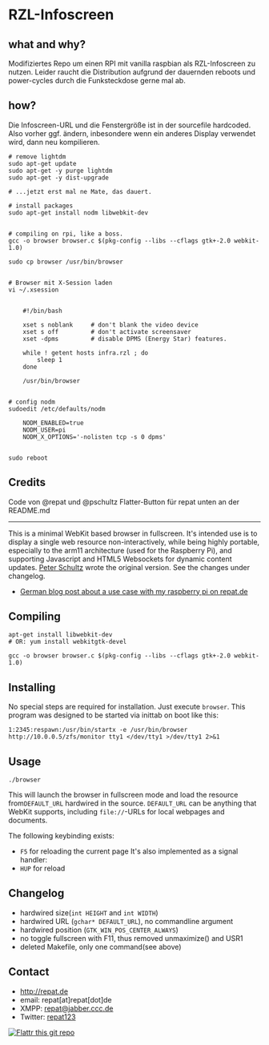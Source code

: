 # RZL-Infoscreen

## what and why?
Modifiziertes Repo um einen RPI mit vanilla raspbian als RZL-Infoscreen zu nutzen. Leider raucht die Distribution aufgrund der dauernden reboots und power-cycles durch die Funksteckdose gerne mal ab.

## how?
Die Infoscreen-URL und die Fenstergröße ist in der sourcefile hardcoded. Also vorher ggf. ändern, inbesondere wenn ein anderes Display verwendet wird, dann neu kompilieren.

    # remove lightdm
    sudo apt-get update
    sudo apt-get -y purge lightdm
    sudo apt-get -y dist-upgrade 
    
    # ...jetzt erst mal ne Mate, das dauert.

    # install packages
    sudo apt-get install nodm libwebkit-dev
    

    # compiling on rpi, like a boss.
    gcc -o browser browser.c $(pkg-config --libs --cflags gtk+-2.0 webkit-1.0)

    sudo cp browser /usr/bin/browser

    
    # Browser mit X-Session laden
    vi ~/.xsession


        #!/bin/bash

        xset s noblank     # don't blank the video device
        xset s off         # don't activate screensaver
        xset -dpms         # disable DPMS (Energy Star) features.

        while ! getent hosts infra.rzl ; do
            sleep 1
        done

        /usr/bin/browser


    # config nodm
    sudoedit /etc/defaults/nodm

        NODM_ENABLED=true
        NODM_USER=pi
        NODM_X_OPTIONS='-nolisten tcp -s 0 dpms'

    
    sudo reboot

## Credits
Code von @repat und @pschultz
Flatter-Button für repat unten an der README.md

-------

This is a minimal WebKit based browser in fullscreen.
It's intended use is to display a single web resource non-interactively,
while being highly portable, especially to the arm11 architecture (used for the Raspberry Pi), and supporting Javascript and HTML5 Websockets for dynamic content updates.
[Peter Schultz](https://github.com/pschultz/kiosk-browser "kiosk-browser on github") wrote the original version. See the changes under changelog.

* [German blog post about a use case with my raspberry pi on repat.de](http://repat.de/2013/03/raspberry-pi-als-kiosk-mit-resourcenschonendem-browser-und-vesa-mount/ "kiosk-browser on repat.de")

## Compiling
    apt-get install libwebkit-dev
    # OR: yum install webkitgtk-devel
    
    gcc -o browser browser.c $(pkg-config --libs --cflags gtk+-2.0 webkit-1.0)

## Installing
No special steps are required for installation. Just execute `browser`.
This program was designed to be started via inittab on boot like this:

    1:2345:respawn:/usr/bin/startx -e /usr/bin/browser http://10.0.0.5/zfs/monitor tty1 </dev/tty1 >/dev/tty1 2>&1

## Usage
    ./browser

This will launch the browser in fullscreen mode and load the resource from`DEFAULT_URL` hardwired in the source.
`DEFAULT_URL` can be anything that WebKit supports, including `file://`-URLs for local webpages and documents.

The following keybinding exists:
  - `F5` for reloading the current page
It's also implemented as a signal handler:
  - `HUP` for reload

## Changelog
* hardwired size(`int HEIGHT` and `int WIDTH`)
* hardwired URL (`gchar* DEFAULT_URL`), no commandline argument
* hardwired position (`GTK_WIN_POS_CENTER_ALWAYS`)
* no toggle fullscreen with F11, thus removed unmaximize() and USR1
* deleted Makefile, only one command(see above)

## Contact
* http://repat.de
* email: repat[at]repat[dot]de
* XMPP: repat@jabber.ccc.de
* Twitter: [repat123](https://twitter.com/repat123 "repat123 on twitter")

[![Flattr this git repo](http://api.flattr.com/button/flattr-badge-large.png)](https://flattr.com/submit/auto?user_id=repat&url=https://github.com/repat/kiosk-browser&title=kiosk-browser&language=&tags=github&category=software) 
